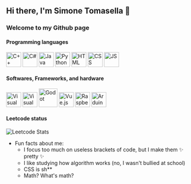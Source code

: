 <div align:"center">
  <h2>Hi there, I'm Simone Tomasella 👋</h2>
  <h3>Welcome to my Github page</h3>  
</div>

<h4 align:"center">Programming languages</h4>
<p align:"left"><img src="https://cdn.worldvectorlogo.com/logos/c.svg" alt="C++" width="40" height="40"> <img src="https://cdn.worldvectorlogo.com/logos/c--4.svg" alt="C#" width="40" height="40"> <img src="https://cdn.worldvectorlogo.com/logos/java-4.svg" alt="Java" width="40" height="40"> <img src="https://cdn.worldvectorlogo.com/logos/python-5.svg" alt="Python" width="40" height="40"> <img src="https://cdn.worldvectorlogo.com/logos/html-1.svg" alt="HTML" width="40" height="40"> <img src="https://cdn.worldvectorlogo.com/logos/css-3.svg" alt="CSS" width="40" height="40"> <img src="https://cdn.worldvectorlogo.com/logos/logo-javascript.svg" alt="JS" width="40" height="40">

</br>

<h4 align:"center">Softwares, Frameworks, and hardware</h4>
<p align:"left"><img src="https://cdn.worldvectorlogo.com/logos/visual-studio-code-1.svg" alt="Visual Studio Code" width="40" height="40"> <img src="https://cdn.worldvectorlogo.com/logos/visual-studio-2013.svg" alt="Visual Studio" width="40" height="40"> <img src="https://cdn.worldvectorlogo.com/logos/godot-logo.svg" alt="Godot" width="50" height="50"> <img src="https://cdn.worldvectorlogo.com/logos/vue-9.svg" alt="Vue.js" width="40" height="40">  <img src="https://cdn.worldvectorlogo.com/logos/raspberry-pi.svg" alt="Raspberry Pi" width="40" height="40"> <img src="https://cdn.worldvectorlogo.com/logos/arduino-1.svg" alt="Arduino" width="40" height="40"> </p>

<h4 align:"center">Leetcode status</h4>

![Leetcode Stats](https://leetcard.jacoblin.cool/Simo64)

- Fun facts about me:
  - I focus too much on useless brackets of code, but I make them ✨ pretty ✨
  - I like studying how algorithm works (no, I wasn't bullied at school)
  - CSS is sh**
  - Math? What's math?
